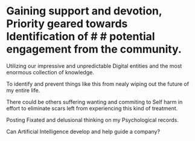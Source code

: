 # Gaining support and devotion, Priority geared towards Identification of # # potential engagement from the community.


Utilizing our impressive and unpredictable Digital entities and the most enormous collection of knowledge. 

To identify and prevent things like this from nealy wiping out the future of my entire life. 

There could be others suffering wanting and commiting to Self harm in effort to eliminate scars left from experiencing this kind of treatment.

Posting Fixated and delusional thinking on my Psychological records.

Can Artificial Intelligence develop and help guide a company?

